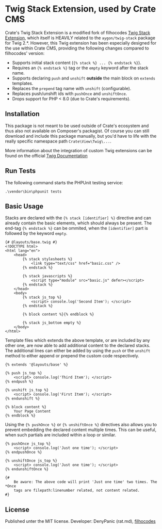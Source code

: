 Twig Stack Extension, used by Crate CMS
=======================================

Crate's Twig Stack Extension is a modified fork of filhocodes [Twig Stack Extension](https://github.com/filhocodes/twig-stack-extension),
which itself is HEAVILY related to the `aygon/twig-stack` package for Twig 2.*. However, this Twig 
extension has been especially designed for the use within Crate CMS, providing the following changes 
compared to filhocodes' version:

-   Supports initial stack content (`{% stack %} ... {% endstack %}`).
-   Requires an `{% endstack %}` tag or the `empty` keyword after the stack name.
-   Supports declaring `push` and `unshift` __outside__ the main block on `extends` templates.
-   Replaces the `prepend` tag name with `unshift` (configurable).
-   Replaces push/unshift ids with `pushOnce` and `unshiftOnce`.
-   Drops support for PHP < 8.0 (due to Crate's requirements).


Installation
------------

This package is not meant to be used outside of Crate's ecosystem and thus also not available on 
Composer's packagist. Of course you can still download and include this package manually, but you'd 
have to life with the really specific namespace path `Crate\View\Twig\...`.

More information about the integration of custom Twig extensions can be found on the official 
[Twig Documentation](https://twig.symfony.com/doc/3.x/) 


Run Tests
---------

The following command starts the PHPUnit testing service:

```
.\vendor\bin\phpunit tests
```


Basic Usage
-----------

Stacks are declared with the `{% stack [identifier] %}` directive and can already contain the basic 
elements, which should always be present. The end-tag `{% endstack %}` can be ommited, when the 
`[identifier]` part is followed by the keyword `empty`.

```twig
{# @layouts/base.twig #}
<!DOCTYPE html>
<html lang="en">
    <head>
        {% stack stylesheets %}
            <link type="text/css" href="basic.css" />
        {% endstack %}

        {% stack javascripts %}
            <script type="module" src="basic.js" defer></script>
        {% endstack %}
    </head>
    <body>
        {% stack js_top %}
            <script> console.log('Second Item'); </script>
        {% endstack %}

        {% block content %}{% endblock %}

        {% stack js_bottom empty %}
    </body>
</html>
```

Template files which extends the above template, or are included by any other one, are now able 
to add additional content to the declared stacks. The additional lines can either be added by using 
the `push` or the `unshift` method to either append or prepend the custom code respectively.

```twig
{% extends '@layouts/base' %}

{% push js_top %}
    <script> console.log('Third Item'); </script>
{% endpush %}

{% unshift js_top %}
    <script> console.log('First Item'); </script>
{% endunshift %}

{% block content %}
    Your Page Content
{% endblock %}
```

Using the `{% pushOnce %}` or `{% unshiftOnce %}` directives also allows you to prevent embedding 
the declared content multiple times. This can be useful, when such partials are included within a 
loop or similar.

```twig
{% pushOnce js_top %}
    <script> console.log('Just one time'); </script>
{% endpushOnce %}

{% unshiftOnce js_top %}
    <script> console.log('Just one time'); </script>
{% endunshiftOnce %}

{#
    Be aware: The above code will print 'Just one time' two times. The *Once 
    tags are filepath:linenumber related, not content related.
#}
```

License
-------
Published unter the MIT license.
Developer: DenyPanic (rat.md), [filhocodes](https://github.com/filhocodes)